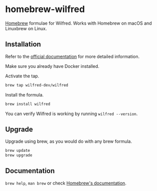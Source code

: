 # homebrew-wilfred

[Homebrew](https://brew.sh/) formulae for Wilfred. Works with Homebrew on macOS and Linuxbrew on Linux.

## Installation

Refer to the [official documentation](https://docs.wilfredproject.org/en/latest/#installation) for more detailed information.

Make sure you already have Docker installed.

Activate the tap.

```bash
brew tap wilfred-dev/wilfred
```

Install the formula.

```bash
brew install wilfred
```

You can verify Wilfred is working by running `wilfred --version`.

## Upgrade

Upgrade using brew, as you would do with any brew formula.

```bash
brew update
brew upgrade
```

## Documentation

`brew help`, `man brew` or check [Homebrew's documentation](https://docs.brew.sh).
